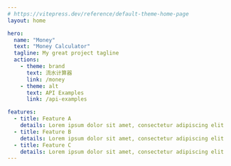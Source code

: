 ```yaml
---
# https://vitepress.dev/reference/default-theme-home-page
layout: home

hero:
  name: "Money"
  text: "Money Calculator"
  tagline: My great project tagline
  actions:
    - theme: brand
      text: 流水计算器
      link: /money
    - theme: alt
      text: API Examples
      link: /api-examples

features:
  - title: Feature A
    details: Lorem ipsum dolor sit amet, consectetur adipiscing elit
  - title: Feature B
    details: Lorem ipsum dolor sit amet, consectetur adipiscing elit
  - title: Feature C
    details: Lorem ipsum dolor sit amet, consectetur adipiscing elit
---
```

